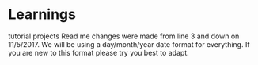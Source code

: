 # Learnings
tutorial projects
Read me changes were made from line 3 and down on 11/5/2017.
We will be using a day/month/year date format for everything.
If you are new to this format please try you best to adapt.
